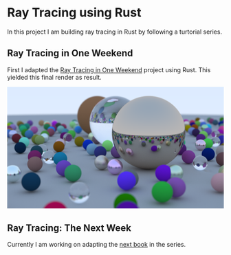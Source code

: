 # Ray Tracing using Rust

In this project I am building ray tracing in Rust by following a turtorial series.

## Ray Tracing in One Weekend

First I adapted the [Ray Tracing in One Weekend](https://raytracing.github.io/books/RayTracingInOneWeekend.html) project using Rust.
This yielded this final render as result.

<p align="center">
	<img src="misc/FinalRender.png" width="1200" alt="Final Render">
</p>

## Ray Tracing: The Next Week

Currently I am working on adapting the [next book](https://raytracing.github.io/books/RayTracingTheNextWeek.html) in the series.
